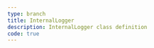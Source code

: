 ```yaml
---
type: branch
title: InternalLogger
description: InternalLogger class definition
code: true
---
```

<RedirectToFirstChild />
